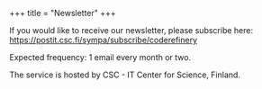 +++
title = "Newsletter"
+++

If you would like to receive our newsletter, please subscribe here:
<https://postit.csc.fi/sympa/subscribe/coderefinery>

Expected frequency: 1 email every month or two.

The service is hosted by CSC - IT Center for Science, Finland.
